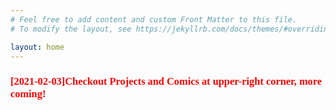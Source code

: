 ```yaml
---
# Feel free to add content and custom Front Matter to this file.
# To modify the layout, see https://jekyllrb.com/docs/themes/#overriding-theme-defaults

layout: home
---
```


<h3 style="color:red; font-family:consolas;">[2021-02-03]Checkout Projects and Comics at upper-right corner, more coming! </h3>
<!--<h3 style="color:red; font-family:consolas;">You may need a proxy to use!</h3>-->
<!--<h2>Here're all posts: blog article, comics, and projects.</h2>-->
<!--<style>-->
<!--body{-->
<!--/*background-color:#002B36;*/-->
<!--/*background-color:#fdf6e3;*/-->
<!--/*color:#FFFFFF;*/-->
<!--font-family: 'Consolas', Monaco, monospace;-->

<!--}-->
<!--</style>-->

